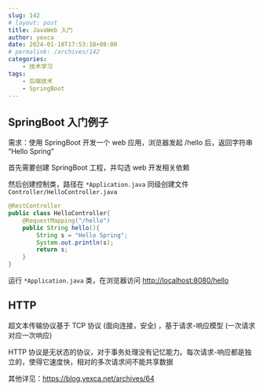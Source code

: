 ```yaml
---
slug: 142
# layout: post
title: JavaWeb 入门
author: yexca
date: 2024-01-10T17:53:18+08:00
# permalink: /archives/142
categories:
    - 技术学习
tags:
    - 后端技术
    - SpringBoot
---
```


## SpringBoot 入门例子

需求：使用 SpringBoot 开发一个 web 应用，浏览器发起 /hello 后，返回字符串 “Hello Spring”

首先需要创建 SpringBoot 工程，并勾选 web 开发相关依赖

然后创建控制类，路径在 `*Application.java` 同级创建文件 `Controller/HelloController.java`

```java
@RestController
public class HelloController{
    @RequestMapping("/hello")
    public String hello(){
        String s = "Hello Spring";
        System.out.println(s);
        return s;
    }
}
```

运行 `*Application.java` 类，在浏览器访问 <http://localhost:8080/hello>

## HTTP

超文本传输协议基于 TCP 协议 (面向连接，安全) ，基于请求-响应模型 (一次请求对应一次响应)

HTTP 协议是无状态的协议，对于事务处理没有记忆能力。每次请求-响应都是独立的，使得它速度快，相对的多次请求间不能共享数据

其他详见：<https://blog.yexca.net/archives/64>
